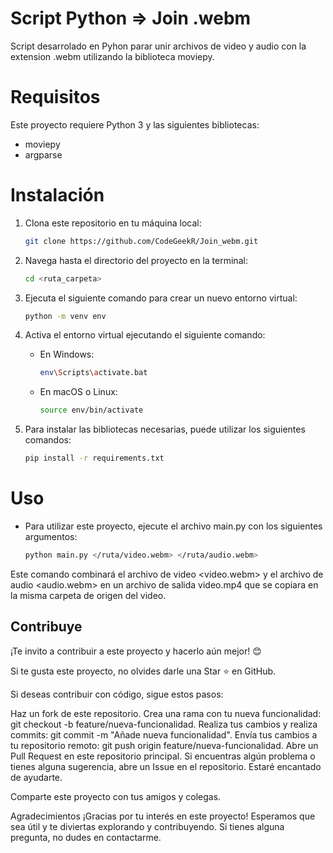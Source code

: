 # Script Python => Join .webm

Script desarrolado en Pyhon parar unir archivos de video y audio con la extension .webm utilizando la biblioteca moviepy.

# Requisitos

Este proyecto requiere Python 3 y las siguientes bibliotecas:

- moviepy
- argparse

# Instalación

1. Clona este repositorio en tu máquina local:

   ```bash copyable
   git clone https://github.com/CodeGeekR/Join_webm.git

   ```

2. Navega hasta el directorio del proyecto en la terminal:

   ```bash copyable
   cd <ruta_carpeta>
   ```

3. Ejecuta el siguiente comando para crear un nuevo entorno virtual:

   ```bash copyable
   python -m venv env
   ```

4. Activa el entorno virtual ejecutando el siguiente comando:

   - En Windows:

     ```bash copyable
     env\Scripts\activate.bat
     ```

   - En macOS o Linux:

     ```bash copyable
     source env/bin/activate
     ```

5. Para instalar las bibliotecas necesarias, puede utilizar los siguientes comandos:

   ```bash copyable
   pip install -r requirements.txt
   ```

# Uso

- Para utilizar este proyecto, ejecute el archivo main.py con los siguientes argumentos:

  ```bash copyable
  python main.py </ruta/video.webm> </ruta/audio.webm>
  ```

Este comando combinará el archivo de video <video.webm> y el archivo de audio <audio.webm> en un archivo de salida video.mp4 que se copiara en la misma carpeta de origen del video.

## Contribuye

¡Te invito a contribuir a este proyecto y hacerlo aún mejor! 😊

Si te gusta este proyecto, no olvides darle una Star ⭐️ en GitHub.

Si deseas contribuir con código, sigue estos pasos:

Haz un fork de este repositorio.
Crea una rama con tu nueva funcionalidad: git checkout -b feature/nueva-funcionalidad.
Realiza tus cambios y realiza commits: git commit -m "Añade nueva funcionalidad".
Envía tus cambios a tu repositorio remoto: git push origin feature/nueva-funcionalidad.
Abre un Pull Request en este repositorio principal.
Si encuentras algún problema o tienes alguna sugerencia, abre un Issue en el repositorio. Estaré encantado de ayudarte.

Comparte este proyecto con tus amigos y colegas.

Agradecimientos
¡Gracias por tu interés en este proyecto! Esperamos que sea útil y te diviertas explorando y contribuyendo. Si tienes alguna pregunta, no dudes en contactarme.
